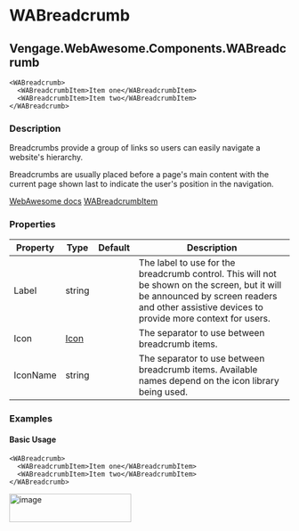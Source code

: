 # WABreadcrumb
## Vengage.WebAwesome.Components.WABreadcrumb

```HTML+Razor
<WABreadcrumb>
  <WABreadcrumbItem>Item one</WABreadcrumbItem>
  <WABreadcrumbItem>Item two</WABreadcrumbItem>
</WABreadcrumb>
```

### Description
Breadcrumbs provide a group of links so users can easily navigate a website's hierarchy.

Breadcrumbs are usually placed before a page's main content with the current page shown last to indicate the user's position in the navigation.

[WebAwesome docs](https://webawesome.com/docs/breadcrumb)
[WABreadcrumbItem](/docs/WABreadcrumbItem)

### Properties
| Property | Type   | Default | Description                              |
|----------|--------|---------|------------------------------------------|
| Label    | string |  | The label to use for the breadcrumb control. This will not be shown on the screen, but it will be announced by screen readers and other assistive devices to provide more context for users.                     |
| Icon    | [Icon](/docs/IconClass) |        | The separator to use between breadcrumb items.                     |
| IconName    | string |    | The separator to use between breadcrumb items. Available names depend on the icon library being used.                     |

### Examples

#### Basic Usage
```HTML+Razor
<WABreadcrumb>
  <WABreadcrumbItem>Item one</WABreadcrumbItem>
  <WABreadcrumbItem>Item two</WABreadcrumbItem>
</WABreadcrumb>
```
<img width="219" height="51" alt="image" src="https://github.com/user-attachments/assets/604d8745-8da7-41b6-9128-927193b20a2d" />
